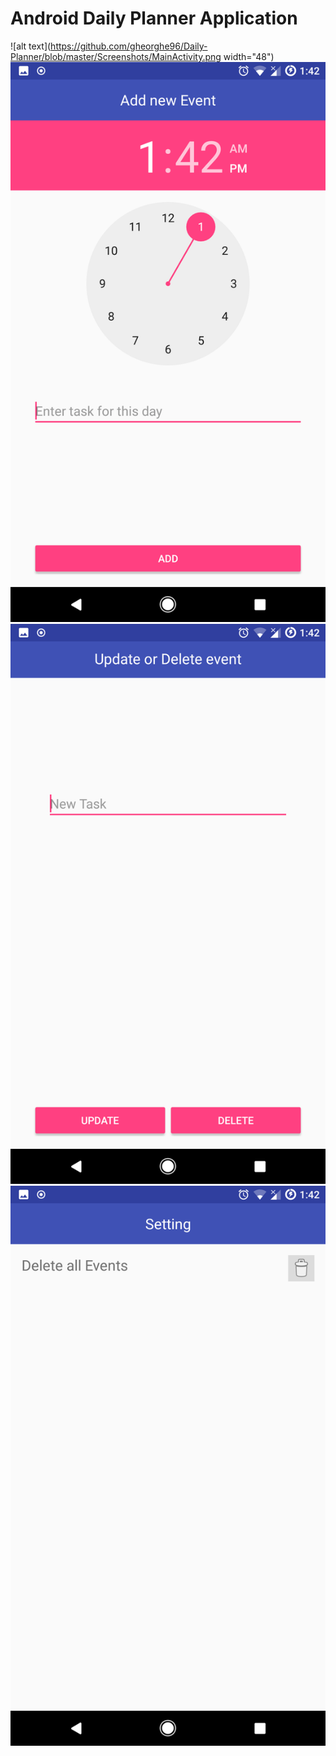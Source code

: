 # Android Daily Planner Application
![alt text](https://github.com/gheorghe96/Daily-Planner/blob/master/Screenshots/MainActivity.png  width="48")
![alt text](https://github.com/gheorghe96/Daily-Planner/blob/master/Screenshots/AddActivity.png)
![alt text](https://github.com/gheorghe96/Daily-Planner/blob/master/Screenshots/UpdateActivity.png)
![alt text](https://github.com/gheorghe96/Daily-Planner/blob/master/Screenshots/SettingActivity.png)

